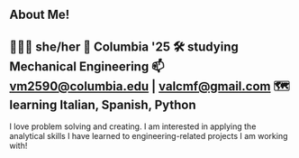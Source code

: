## About Me! 

💁🏻‍♀️ she/her 
🦁 Columbia '25
🛠 studying Mechanical Engineering
📫 vm2590@columbia.edu | valcmf@gmail.com
🗺 learning Italian, Spanish, Python
---
I love problem solving and creating. I am interested in applying the analytical skills I have learned to engineering-related projects I am working with!

